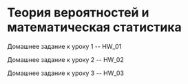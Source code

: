# Теория вероятностей и математическая статистика

Домашнее задание к уроку 1 -- HW_01

Домашнее задание к уроку 2 -- HW_02

Домашнее задание к уроку 3 -- HW_03
